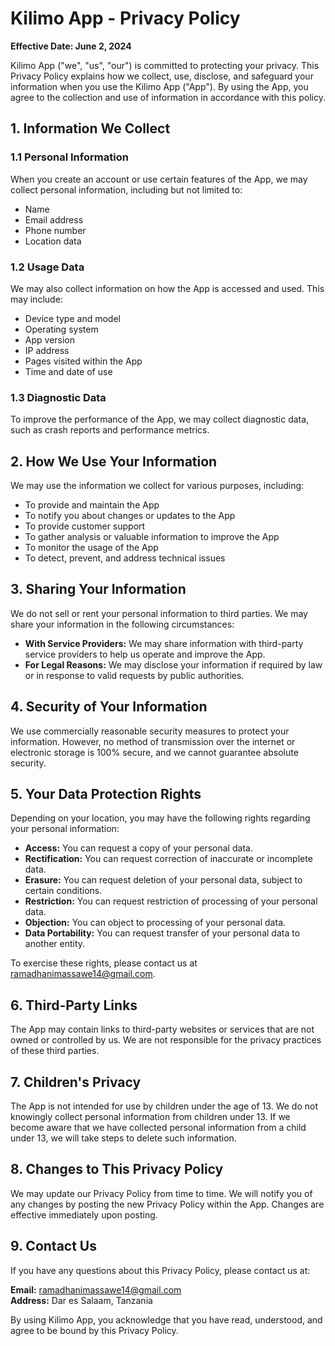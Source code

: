 # Kilimo App - Privacy Policy

**Effective Date: June 2, 2024**

Kilimo App ("we", "us", "our") is committed to protecting your privacy. This Privacy Policy explains how we collect, use, disclose, and safeguard your information when you use the Kilimo App ("App"). By using the App, you agree to the collection and use of information in accordance with this policy.

## 1. Information We Collect

### 1.1 Personal Information

When you create an account or use certain features of the App, we may collect personal information, including but not limited to:

- Name
- Email address
- Phone number
- Location data

### 1.2 Usage Data

We may also collect information on how the App is accessed and used. This may include:

- Device type and model
- Operating system
- App version
- IP address
- Pages visited within the App
- Time and date of use

### 1.3 Diagnostic Data

To improve the performance of the App, we may collect diagnostic data, such as crash reports and performance metrics.

## 2. How We Use Your Information

We may use the information we collect for various purposes, including:

- To provide and maintain the App
- To notify you about changes or updates to the App
- To provide customer support
- To gather analysis or valuable information to improve the App
- To monitor the usage of the App
- To detect, prevent, and address technical issues

## 3. Sharing Your Information

We do not sell or rent your personal information to third parties. We may share your information in the following circumstances:

- **With Service Providers:** We may share information with third-party service providers to help us operate and improve the App.
- **For Legal Reasons:** We may disclose your information if required by law or in response to valid requests by public authorities.

## 4. Security of Your Information

We use commercially reasonable security measures to protect your information. However, no method of transmission over the internet or electronic storage is 100% secure, and we cannot guarantee absolute security.

## 5. Your Data Protection Rights

Depending on your location, you may have the following rights regarding your personal information:

- **Access:** You can request a copy of your personal data.
- **Rectification:** You can request correction of inaccurate or incomplete data.
- **Erasure:** You can request deletion of your personal data, subject to certain conditions.
- **Restriction:** You can request restriction of processing of your personal data.
- **Objection:** You can object to processing of your personal data.
- **Data Portability:** You can request transfer of your personal data to another entity.

To exercise these rights, please contact us at <ramadhanimassawe14@gmail.com>.

## 6. Third-Party Links

The App may contain links to third-party websites or services that are not owned or controlled by us. We are not responsible for the privacy practices of these third parties.

## 7. Children's Privacy

The App is not intended for use by children under the age of 13. We do not knowingly collect personal information from children under 13. If we become aware that we have collected personal information from a child under 13, we will take steps to delete such information.

## 8. Changes to This Privacy Policy

We may update our Privacy Policy from time to time. We will notify you of any changes by posting the new Privacy Policy within the App. Changes are effective immediately upon posting.

## 9. Contact Us

If you have any questions about this Privacy Policy, please contact us at:

**Email:** <ramadhanimassawe14@gmail.com>  
**Address:** Dar es Salaam, Tanzania

By using Kilimo App, you acknowledge that you have read, understood, and agree to be bound by this Privacy Policy.
